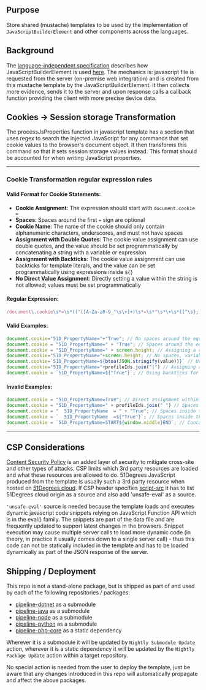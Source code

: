 ## Purpose

Store shared (mustache) templates to be used by the implementation of `JavaScriptBuilderElement` and other components across the languages. 

## Background

The [language-independent specification](https://github.com/51Degrees/specifications) describes how JavaScriptBuilderElement is used [here](https://github.com/51Degrees/specifications/blob/36ff732360acb49221dc81237281264dac4eb897/pipeline-specification/pipeline-elements/javascript-builder.md). The mechanics is: javascript file is requested from the server (on-premise web integration) and is created from this mustache template by the JavaScriptBuilderElement. It then collects more evidence, sends it to the server and upon response calls a callback function providing the client with more precise device data.

## Cookies -> Session storage Transformation 

The processJsProperties function in javascript template has a section that uses regex to search the injected JavaScript for any commands that set cookie values to the browser's document object. It then transforms this command so that it sets session storage values instead. This format should be accounted for when writing JavaScript properties. 

---

### Cookie Transformation regular expression rules

#### Valid Format for Cookie Statements:
- **Cookie Assignment**: The expression should start with `document.cookie = `
- **Spaces**: Spaces around the first `=` sign are optional
- **Cookie Name**: The name of the cookie should only contain alphanumeric characters, underscores, and must not have spaces
- **Assignment with Double Quotes**: The cookie value assignment can use double quotes, and the value should be set programmatically by concatenating a string with a variable or expression
- **Assignment with Backticks**: The cookie value assignment can use backticks for template literals, and the value can be set programmatically using expressions inside `${}`
- **No Direct Value Assignment**: Directly setting a value within the string is not allowed; values must be set programmatically

#### Regular Expression:
```javascript
/document\.cookie\s*=\s*(("([A-Za-z0-9_"\s\+]+)\s*=\s*"\s*\+\s*([^\s};]+))|(`([A-Za-z0-9_]+)\s*=\s*\$\{([^}]+)\}`))/g
```

#### Valid Examples:
```javascript
document.cookie="51D_PropertyName="+"True"; // No spaces around the equals and/or plus sign
document.cookie = "51D_PropertyName=" + "True"; // Spaces around the equals sign
document.cookie = "51D_PropertyName=" + screen.height; // Assigning a value using a variable
document.cookie="51D_PropertyName="+screen.height; // No spaces, variable assignment
document.cookie=`51D_PropertyName=${btoa(JSON.stringify(value))}` // Using a template literal with an expression
document.cookie="51D_PropertyName="+profileIds.join("|") // Assigning a value using a joined string of variables
document.cookie = `51D_PropertyName=${"True"}`; // Using backticks for programmatic value assignment
```

#### Invalid Examples:
```javascript
document.cookie = "51D_PropertyName=True"; // Direct assignment within the string is not allowed
document.cookie = "51D_PropertyName=" + profileIds.join(" ") // Spaces within the expression are not allowed
document.cookie = "  51D_PropertyName  = " + "True"; // Spaces inside the cookie name are not allowed
document.cookie = `  51D_PropertyName  =${"True"}`; // Spaces inside the template literal are not allowed
document.cookie = `51D_PropertyName=START${window.middle}END`; // Concatenating strings directly within template literals is not allowed
```
---

## CSP Considerations
[Content Security Policy](https://developer.mozilla.org/en-US/docs/Web/HTTP/CSP) is an added layer of security to mitigate cross-site and other types of attacks.  CSP limits which 3rd party resources are loaded and what these resources are allowed to do.  51Degrees JavaScript produced from the template is usually such a 3rd party resource when hosted on [51Degrees cloud](https://cloud.51degrees.com/api-docs/index.html).  If CSP header specifies [script-src](https://developer.mozilla.org/en-US/docs/Web/HTTP/Headers/Content-Security-Policy/script-src) it has to list 51Degrees cloud origin as a source and also add 'unsafe-eval' as a source.

`'unsafe-eval'` source is needed because the template loads and executes dynamic javascript code snippets relying on JavaScript Function API which is in the eval() family. The snippets are part of the data file and are frequently updated to support latest changes in the browsers. Snippet execution may cause multiple server calls to load more dynamic code (in theory, in practice it usually comes down to a single server call) - thus this code can not be statically included in the template and has to be loaded dynamically as part of the JSON response of the server. 

## Shipping / Deployment

This repo is not a stand-alone package, but is shipped as part of and used by each of the following repositories / packages:
- [pipeline-dotnet](https://github.com/51Degrees/pipeline-dotnet) as a submodule
- [pipeline-java](https://github.com/51Degrees/pipeline-java) as a submodule
- [pipeline-node](https://github.com/51Degrees/pipeline-node) as a submodule
- [pipeline-python](https://github.com/51Degrees/pipeline-python) as a submodule
- [pipeline-php-core](https://github.com/51Degrees/pipeline-php-core) as a static dependency

Wherever it is a submodule it will be updated by `Nightly Submodule Update` action, wherever it is a static dependency it will be updated by the `Nightly Package Update` action within a target repository.

No special action is needed from the user to deploy the template, just be aware that any changes introduced in this repo will automatically propagate and affect the above packages. 
